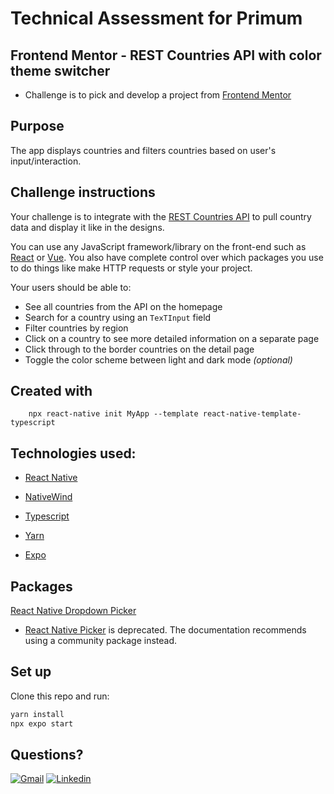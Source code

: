 # Technical Assessment for Primum 

## Frontend Mentor - REST Countries API with color theme switcher
- Challenge is to pick and develop a project from [Frontend Mentor](https://www.frontendmentor.io/challenges/rest-countries-api-with-color-theme-switcher-5cacc469fec04111f7b848ca) 

## Purpose 
The app displays countries and filters countries based on user's input/interaction. 

## Challenge instructions
Your challenge is to integrate with the [REST Countries API](https://restcountries.com) to pull country data and display it like in the designs.

You can use any JavaScript framework/library on the front-end such as [React](https://reactjs.org) or [Vue](https://vuejs.org). You also have complete control over which packages you use to do things like make HTTP requests or style your project.

Your users should be able to:

- See all countries from the API on the homepage
- Search for a country using an `TexTInput` field
- Filter countries by region
- Click on a country to see more detailed information on a separate page
- Click through to the border countries on the detail page
- Toggle the color scheme between light and dark mode *(optional)*

## Created with 
```
    npx react-native init MyApp --template react-native-template-typescript
```

## Technologies used:

- [React Native](https://reactnative.dev/docs/environment-setup)

- [NativeWind](https://www.nativewind.dev/overview/)

- [Typescript](https://www.typescriptlang.org/docs/handbook/react.html)

- [Yarn](https://classic.yarnpkg.com/en/)

- [Expo](https://expo.dev/)


## Packages
[React Native Dropdown Picker](https://hossein-zare.github.io/react-native-dropdown-picker-website/docs)
- [React Native Picker](https://reactnative.dev/docs/0.65/picker) is deprecated. The documentation recommends using a community package instead. 

## Set up
Clone this repo and run: 

```bash
yarn install
npx expo start
```

## Questions?
[![Gmail](https://img.shields.io/badge/Gmail-D14836?style=for-the-badge&logo=gmail&logoColor=white)](daniel.ek.park@gmail.com)
[![Linkedin](https://img.shields.io/badge/Linkedin-Linkedin%20-blue)](https://www.linkedin.com/in/daniel-park-70878119a/)